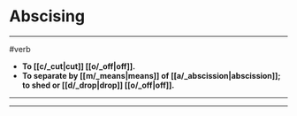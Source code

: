 # Abscising
---
#verb
- **To [[c/_cut|cut]] [[o/_off|off]].**
- **To separate by [[m/_means|means]] of [[a/_abscission|abscission]]; to shed or [[d/_drop|drop]] [[o/_off|off]].**
---
---
